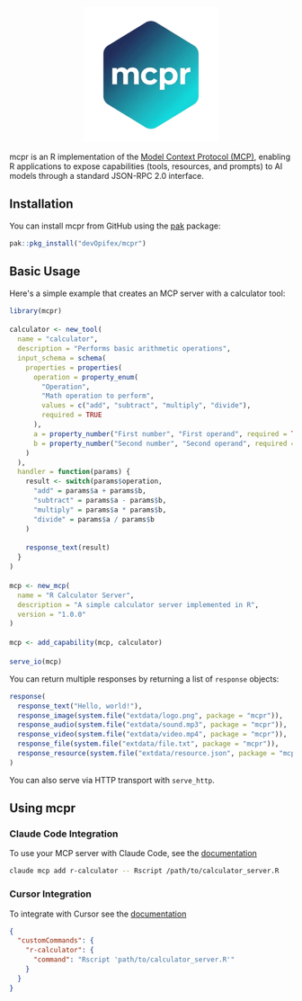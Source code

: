 <div align="center">
<img src="man/figures/logo.png" />
</div>

mcpr is an R implementation of the [Model Context Protocol (MCP)](https://modelcontextprotocol.io),
enabling R applications to expose capabilities (tools, resources, and prompts)
to AI models through a standard JSON-RPC 2.0 interface.

## Installation

You can install mcpr from GitHub using the [pak](https://pak.r-lib.org/) package:

```r
pak::pkg_install("devOpifex/mcpr")
```

## Basic Usage

Here's a simple example that creates an MCP server with a calculator tool:

```r
library(mcpr)

calculator <- new_tool(
  name = "calculator",
  description = "Performs basic arithmetic operations",
  input_schema = schema(
    properties = properties(
      operation = property_enum(
        "Operation", 
        "Math operation to perform", 
        values = c("add", "subtract", "multiply", "divide"),
        required = TRUE
      ),
      a = property_number("First number", "First operand", required = TRUE),
      b = property_number("Second number", "Second operand", required = TRUE)
    )
  ),
  handler = function(params) {
    result <- switch(params$operation,
      "add" = params$a + params$b,
      "subtract" = params$a - params$b,
      "multiply" = params$a * params$b,
      "divide" = params$a / params$b
    )

    response_text(result)
  }
)

mcp <- new_mcp(
  name = "R Calculator Server",
  description = "A simple calculator server implemented in R",
  version = "1.0.0"
)

mcp <- add_capability(mcp, calculator)

serve_io(mcp)
```

You can return multiple responses by returning a list of `response` objects:

```r
response(
  response_text("Hello, world!"),
  response_image(system.file("extdata/logo.png", package = "mcpr")),
  response_audio(system.file("extdata/sound.mp3", package = "mcpr")),
  response_video(system.file("extdata/video.mp4", package = "mcpr")),
  response_file(system.file("extdata/file.txt", package = "mcpr")),
  response_resource(system.file("extdata/resource.json", package = "mcpr"))
)
```

You can also serve via HTTP transport with `serve_http`.

## Using mcpr

### Claude Code Integration

To use your MCP server with Claude Code, see the [documentation](https://docs.anthropic.com/en/docs/claude-code/tutorials#set-up-model-context-protocol-mcp)

```bash
claude mcp add r-calculator -- Rscript /path/to/calculator_server.R
```

### Cursor Integration

To integrate with Cursor see the [documentation](https://docs.cursor.com/context/model-context-protocol)

```json
{
  "customCommands": {
    "r-calculator": {
      "command": "Rscript 'path/to/calculator_server.R'"
    }
  }
}
```
